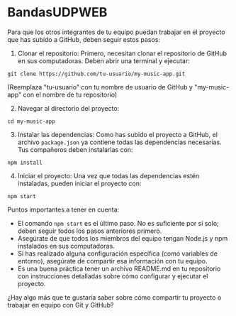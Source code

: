 # BandasUDPWEB
Para que los otros integrantes de tu equipo puedan trabajar en el proyecto que has subido a GitHub, deben seguir estos pasos:

1. Clonar el repositorio:
Primero, necesitan clonar el repositorio de GitHub en sus computadoras. Deben abrir una terminal y ejecutar:

```plaintext
git clone https://github.com/tu-usuario/my-music-app.git
```

(Reemplaza "tu-usuario" con tu nombre de usuario de GitHub y "my-music-app" con el nombre de tu repositorio)


2. Navegar al directorio del proyecto:

```plaintext
cd my-music-app
```


3. Instalar las dependencias:
Como has subido el proyecto a GitHub, el archivo `package.json` ya contiene todas las dependencias necesarias. Tus compañeros deben instalarlas con:

```plaintext
npm install
```


4. Iniciar el proyecto:
Una vez que todas las dependencias estén instaladas, pueden iniciar el proyecto con:

```plaintext
npm start
```




Puntos importantes a tener en cuenta:

- El comando `npm start` es el último paso. No es suficiente por sí solo; deben seguir todos los pasos anteriores primero.
- Asegúrate de que todos los miembros del equipo tengan Node.js y npm instalados en sus computadoras.
- Si has realizado alguna configuración específica (como variables de entorno), asegúrate de compartir esa información con tu equipo.
- Es una buena práctica tener un archivo README.md en tu repositorio con instrucciones detalladas sobre cómo configurar y ejecutar el proyecto.


¿Hay algo más que te gustaría saber sobre cómo compartir tu proyecto o trabajar en equipo con Git y GitHub?
